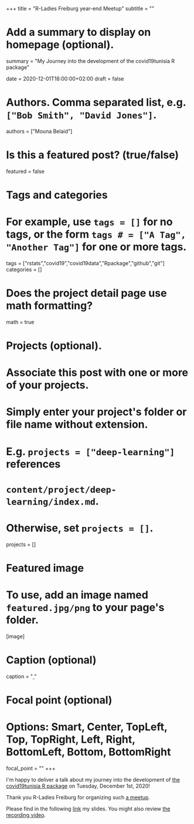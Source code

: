 +++
title = "R-Ladies Freiburg year-end Meetup"
subtitle = ""

# Add a summary to display on homepage (optional).
summary = "My Journey into the development of the covid19tunisia R package"

date = 2020-12-01T18:00:00+02:00
draft = false

# Authors. Comma separated list, e.g. `["Bob Smith", "David Jones"]`.
authors = ["Mouna Belaid"]

# Is this a featured post? (true/false)
featured = false

# Tags and categories
# For example, use `tags = []` for no tags, or the form `tags # = ["A Tag", "Another Tag"]` for one or more tags.
tags = ["rstats","covid19","covid19data","Rpackage","github","git"]
categories = []

# Does the project detail page use math formatting?
math = true

# Projects (optional).
#   Associate this post with one or more of your projects.
#   Simply enter your project's folder or file name without extension.
#   E.g. `projects = ["deep-learning"]` references 
#   `content/project/deep-learning/index.md`.
#   Otherwise, set `projects = []`.
projects = []

# Featured image
# To use, add an image named `featured.jpg/png` to your page's folder. 
[image]
  # Caption (optional)
  caption = "[ ](https://rladies.org/tunisia-rladies/)"

  # Focal point (optional)
  # Options: Smart, Center, TopLeft, Top, TopRight, Left, Right, BottomLeft, Bottom, BottomRight
  focal_point = ""
+++

I'm happy to deliver a talk about my journey into the development of [the covid19tunisia R package](https://github.com/MounaBelaid/covid19tunisia) on Tuesday, December 1st, 2020!  

Thank you R-Ladies Freiburg for organizing such [a meetup](https://www.meetup.com/rladies-freiburg/events/274391789/).

Please find in the following [link](https://drive.google.com/file/d/11UtWxRPc6VzEKFZxuTGvXr7Ewbk7hXmC/view?usp=sharing) my slides. You might also review [the recording video](https://www.youtube.com/watch?v=vDitGlt4WdA).


